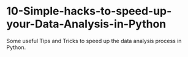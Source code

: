 # 10-Simple-hacks-to-speed-up-your-Data-Analysis-in-Python
Some useful Tips and Tricks to speed up the data analysis process in Python.
